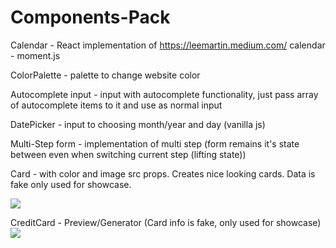 # Components-Pack


Calendar - React implementation of https://leemartin.medium.com/ calendar - moment.js

ColorPalette - palette to change website color

Autocomplete input - input with autocomplete functionality, just pass array of autocomplete items to it and use as normal input

DatePicker - input to choosing month/year and day (vanilla js)

Multi-Step form - implementation of multi step (form remains it's state between even when switching current step (lifting state))

Card - with color and image src props. Creates nice looking cards. Data is fake only used for showcase.
</br>

<img src="https://i.imgur.com/vZ2NQAq.png"/>


CreditCard - Preview/Generator (Card info is fake, only used for showcase)
</br>
 <img src="https://i.imgur.com/CnjzLQ3.gif"/>


